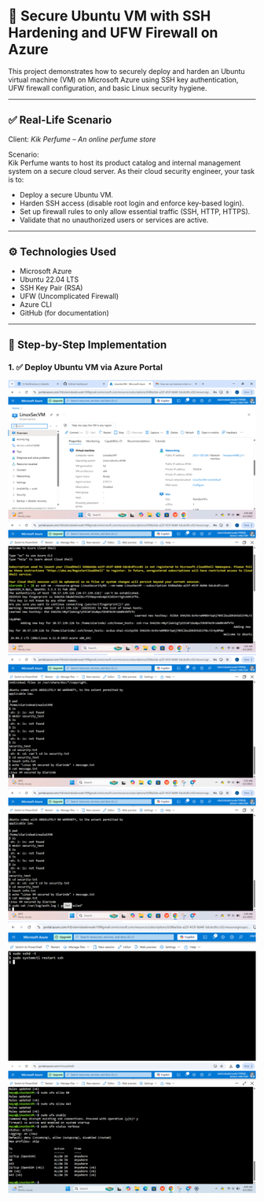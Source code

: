 # 🔐 Secure Ubuntu VM with SSH Hardening and UFW Firewall on Azure

This project demonstrates how to securely deploy and harden an Ubuntu virtual machine (VM) on Microsoft Azure using SSH key authentication, UFW firewall configuration, and basic Linux security hygiene.

---

## ✅ Real-Life Scenario

Client: *Kik Perfume – An online perfume store*

Scenario:  
Kik Perfume wants to host its product catalog and internal management system on a secure cloud server. As their cloud security engineer, your task is to:

- Deploy a secure Ubuntu VM.
- Harden SSH access (disable root login and enforce key-based login).
- Set up firewall rules to only allow essential traffic (SSH, HTTP, HTTPS).
- Validate that no unauthorized users or services are active.

---

## ⚙️ Technologies Used

- Microsoft Azure
- Ubuntu 22.04 LTS
- SSH Key Pair (RSA)
- UFW (Uncomplicated Firewall)
- Azure CLI
- GitHub (for documentation)

---

## 🧰 Step-by-Step Implementation

### 1. ✅ Deploy Ubuntu VM via Azure Portal  
![Step 1 - VM Deployed](01-vm-overview-deployed.png)
![Step 2 - Connected to VM](02-connected-to-linux-vm.png)
![Step 3 - Basic Linux Commands](03-basic-linux-commands.png)
![Step 4 - No Failed Login Attempts](04-failed-login-attempts-none.png)
![Step 5 - SSH Config Updated](linuxVM_SSH_Config_Validated.png)
![Step 6 - UFW Firewall Enabled](06-UFW-FirewallRules-Enabled.png)
